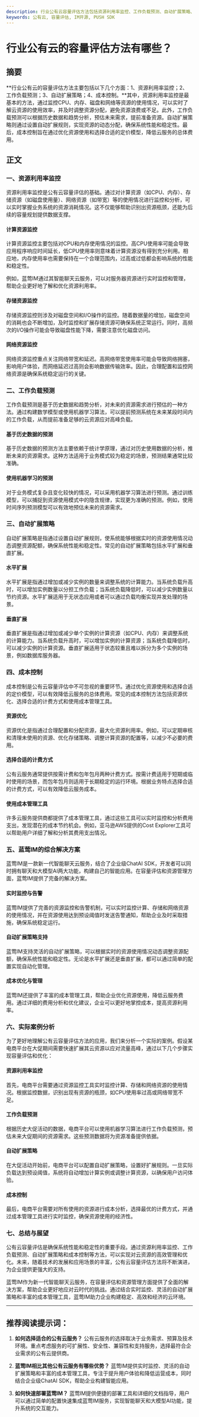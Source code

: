 ```yaml
---
description: 行业公有云容量评估方法包括资源利用率监控、工作负载预测、自动扩展策略、成本控制和蓝莺IM的综合解决方案。实际案例分析和总结展望。
keywords: 公有云, 容量评估, IM开源, PUSH SDK
---
```

# 行业公有云的容量评估方法有哪些？

## 摘要

**行业公有云的容量评估方法主要包括以下几个方面：1、资源利用率监控；2、工作负载预测；3、自动扩展策略；4、成本控制。**其中，资源利用率监控是最基本的方法，通过监控CPU、内存、磁盘和网络等资源的使用情况，可以实时了解云资源的使用效率，并及时调整资源分配，避免资源浪费或不足。此外，工作负载预测可以根据历史数据和趋势分析，预估未来需求，提前准备资源。自动扩展策略则通过设置自动扩展规则，实现资源的动态分配，确保系统性能和稳定性。最后，成本控制旨在通过优化资源使用和选择合适的定价模型，降低云服务的总体费用。

## 正文

### 一、资源利用率监控

资源利用率监控是公有云容量评估的基础。通过对计算资源（如CPU、内存）、存储资源（如磁盘使用量）、网络资源（如带宽）等的使用情况进行监控和分析，可以实时掌握业务系统的资源消耗情况。这不仅能够帮助识别出资源瓶颈，还能为后续的容量规划提供数据支撑。

#### 计算资源监控

计算资源监控主要包括对CPU和内存使用情况的监控。高CPU使用率可能会导致应用程序响应时间延长，低CPU使用率则意味着计算资源没有得到充分利用。相应地，内存使用率也需要保持在一个合理范围内，过高或过低都会影响系统的性能和稳定性。

例如，蓝莺IM通过其智能聊天云服务，可以对服务器资源进行实时监控和管理，帮助企业更好地了解和优化资源利用率。

#### 存储资源监控

存储资源监控则涉及对磁盘空间和I/O操作的监控。随着数据量的增加，磁盘空间的消耗也会不断增加，及时监控和扩展存储资源可确保系统正常运行。同时，高频次的I/O操作可能会导致磁盘性能下降，需要注意优化磁盘访问。

#### 网络资源监控

网络资源监控重点关注网络带宽和延迟。高网络带宽使用率可能会导致网络拥塞，影响用户体验，而网络延迟过高则会影响数据传输效率。因此，合理配置和监控网络资源是确保系统稳定运行的关键。

### 二、工作负载预测

工作负载预测是基于历史数据和趋势分析，对未来的资源需求进行预估的一种方法。通过构建数学模型或使用机器学习算法，可以提前预测系统在未来某段时间内的工作负载，从而提前准备足够的云资源应对高峰负载。

#### 基于历史数据的预测

基于历史数据的预测方法主要依赖于统计学原理，通过对历史使用数据的分析，推断未来的资源需求。这种方法适用于业务模式较为稳定的场景，预测结果通常比较准确。

#### 使用机器学习的预测

对于业务模式复杂且变化较快的情况，可以采用机器学习算法进行预测。通过训练模型，可以捕捉到资源使用模式中的隐含规律，实现更为准确的预测。例如，使用时间序列预测模型可以有效地预估未来的资源需求。

### 三、自动扩展策略

自动扩展策略是指通过设置自动扩展规则，使系统能够根据实时的资源使用情况动态调整资源配额，确保系统性能和稳定性。常见的自动扩展策略包括水平扩展和垂直扩展。

#### 水平扩展

水平扩展是指通过增加或减少实例的数量来调整系统的计算能力。当系统负载升高时，可以增加实例数量以分担工作负载；当系统负载降低时，可以减少实例数量以节约资源。水平扩展适用于无状态应用或者可以通过负载均衡实现并发处理的场景。

#### 垂直扩展

垂直扩展是指通过增加或减少单个实例的计算资源（如CPU、内存）来调整系统的计算能力。当系统负载升高时，可以增加实例的计算资源；当系统负载降低时，可以减少实例的计算资源。垂直扩展适用于状态较重且难以拆分为多个实例的场景，例如数据库服务器。

### 四、成本控制

成本控制是公有云容量评估中不可忽视的重要环节。通过优化资源使用和选择合适的定价模型，可以有效降低云服务的总体费用。常见的成本控制方法包括资源优化、选择合适的计费方式和使用成本管理工具。

#### 资源优化

资源优化是指通过合理配置和分配资源，最大化资源利用率。例如，可以定期审核和清理未使用的资源、优化存储策略、调整计算资源的配置等，以减少不必要的费用。

#### 选择合适的计费方式

公有云服务通常提供按需计费和包年包月两种计费方式。按需计费适用于短期或临时使用的场景，而包年包月则适用于长期稳定的运行环境。根据业务特点选择合适的计费方式，可以有效降低云服务成本。

#### 使用成本管理工具

许多云服务提供商都提供了成本管理工具，通过这些工具可以实时监控和分析费用支出，发现潜在的成本节约机会。例如，亚马逊AWS提供的Cost Explorer工具可以帮助用户详细了解和分析其费用支出情况。

### 五、蓝莺IM的综合解决方案

蓝莺IM是一款新一代智能聊天云服务，结合了企业级ChatAI SDK，开发者可以同时拥有聊天和大模型AI两大功能，构建自己的智能应用。在容量评估和资源管理方面，蓝莺IM提供了完备的解决方案。

#### 实时监控与告警

蓝莺IM提供了完善的资源监控和告警机制，可以实时监控计算、存储和网络资源的使用情况，并在资源使用达到预设阈值时发送告警通知，帮助企业及时采取措施，确保系统稳定运行。

#### 自动扩展策略支持

蓝莺IM支持灵活的自动扩展策略，可以根据实时的资源使用情况动态调整资源配额，确保系统性能和稳定性。无论是水平扩展还是垂直扩展，都可以通过简单的配置实现自动化管理。

#### 成本优化与管理

蓝莺IM还提供了丰富的成本管理工具，帮助企业优化资源使用，降低云服务费用。通过详细的费用分析和优化建议，企业可以更好地掌控成本，提高资源利用率。

### 六、实际案例分析

为了更好地理解公有云容量评估方法的应用，我们来分析一个实际的案例。假设某电商平台在大促期间需要快速扩展其云资源以应对流量高峰，通过以下几个步骤实现容量评估和优化：

#### 资源利用率监控

首先，电商平台需要通过资源监控工具实时监控计算、存储和网络资源的使用情况。根据监控数据，识别出现有资源的瓶颈，如CPU使用率过高或网络带宽不足。

#### 工作负载预测

根据历史大促活动的数据，电商平台可以使用机器学习算法进行工作负载预测，预估未来大促期间的资源需求。这些预测数据将为资源准备提供依据。

#### 自动扩展策略

在大促活动开始前，电商平台可以配置自动扩展策略，设置好扩展规则。一旦实际负载达到预设阈值，系统将自动增加计算实例或调整计算资源，以确保用户访问体验。

#### 成本控制

最后，电商平台需要对所有使用的资源进行成本分析，选择最优的计费方式，并通过成本管理工具进行实时监控，确保资源使用的经济性。

### 七、总结与展望

公有云容量评估是确保系统性能和稳定性的重要手段。通过资源利用率监控、工作负载预测、自动扩展策略和成本控制等方法，可以实现对云资源的高效管理和优化。未来，随着技术的发展和应用场景的丰富，公有云容量评估方法将不断演进，为企业提供更强大的支持。

蓝莺IM作为新一代智能聊天云服务，在容量评估和资源管理方面提供了全面的解决方案，帮助企业更好地应对云时代的挑战。通过结合实时监控、灵活的自动扩展策略和丰富的成本管理工具，蓝莺IM助力企业构建稳定、高效和经济的云环境。

---

## 推荐阅读提示词：

1. **如何选择适合的公有云服务？**
   公有云服务的选择取决于业务需求、预算及技术环境。重点考虑服务的可扩展性、安全性、兼容性和支持服务，选择最符合企业需求的公有云提供商。

2. **蓝莺IM相比其他公有云服务有哪些优势？**
   蓝莺IM提供实时监控、灵活的自动扩展策略和丰富的成本管理工具，专注于提升用户体验和降低运营成本，同时结合企业级ChatAI SDK，帮助企业构建智能应用。

3. **如何快速部署蓝莺IM？**
   蓝莺IM提供便捷的部署工具和详细的文档指导，用户可以通过简单的配置快速集成蓝莺IM服务，实现智能聊天和大模型AI功能，提升系统的交互能力。